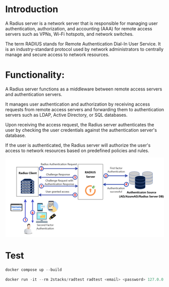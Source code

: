 # Introduction
A Radius server is a network server that is responsible for managing user authentication, authorization, and accounting (AAA) for remote access servers such as VPNs, Wi-Fi hotspots, and network switches. 

The term RADIUS stands for Remote Authentication Dial-In User Service. It is an industry-standard protocol used by network administrators to centrally manage and secure access to network resources.

# Functionality:

A Radius server functions as a middleware between remote access servers and authentication servers. 

It manages user authentication and authorization by receiving access requests from remote access servers and forwarding them to authentication servers such as LDAP, Active Directory, or SQL databases. 

Upon receiving the access request, the Radius server authenticates the user by checking the user credentials against the authentication server's database. 

If the user is authenticated, the Radius server will authorize the user's access to network resources based on predefined policies and rules.


![img](img/chart.png)


# Test

```powershell
docker compose up --build
```

```powershell
docker run -it --rm 2stacks/radtest radtest <email> <password> 127.0.0.1 0 secret
```